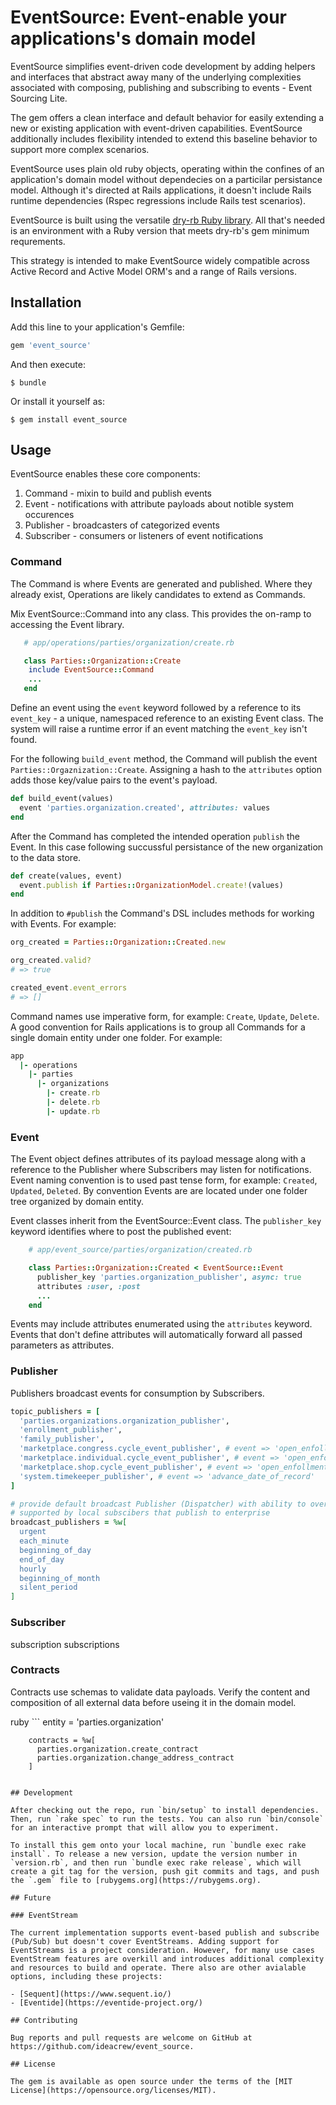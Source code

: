 # EventSource: Event-enable your applications's domain model

EventSource simplifies event-driven code development by adding helpers and interfaces that abstract away many of the underlying complexities associated with composing, publishing and subscribing to events - Event Sourcing Lite.

The gem offers a clean interface and default behavior for easily extending a new or existing application with event-driven capabilities. EventSource additionally includes flexibility intended to extend this baseline behavior to support more complex scenarios.

EventSource uses plain old ruby objects, operating within the confines of an application's domain model without dependecies on a particilar persistance model. Although it's directed at Rails applications, it doesn't include Rails runtime dependencies (Rspec regressions include Rails test scenarios).

EventSource is built using the versatile [dry-rb Ruby library](https://dry-rb.org/). All that's needed is an environment with a Ruby version that meets dry-rb's gem minimum requrements.

This strategy is intended to make EventSource widely compatible across Active Record and Active Model ORM's and a range of Rails versions.

## Installation

Add this line to your application's Gemfile:

```ruby
gem 'event_source'
```

And then execute:

    $ bundle

Or install it yourself as:

    $ gem install event_source

## Usage

EventSource enables these core components:

1. Command - mixin to build and publish events
1. Event - notifications with attribute payloads about notible system occurences
1. Publisher - broadcasters of categorized events
1. Subscriber - consumers or listeners of event notifications

### Command

The Command is where Events are generated and published. Where they already exist, Operations are likely candidates to extend as Commands.

Mix EventSource::Command into any class. This provides the on-ramp to accessing the Event library.

```ruby
   # app/operations/parties/organization/create.rb

   class Parties::Organization::Create
    include EventSource::Command
    ...
   end
```

Define an event using the `event` keyword followed by a reference to its `event_key` - a unique, namespaced reference to an existing Event class. The system will raise a runtime error if an event matching the `event_key` isn't found.

For the following `build_event` method, the Command will publish the event `Parties::Orgaznization::Create`. Assigning a hash to the `attributes` option adds those key/value pairs to the event's payload.

```ruby
def build_event(values)
  event 'parties.organization.created', attributes: values
end
```

After the Command has completed the intended operation `publish` the Event. In this case following succussful persistance of the new organization to the data store.

```ruby
def create(values, event)
  event.publish if Parties::OrganizationModel.create!(values)
end
```

In addition to `#publish` the Command's DSL includes methods for working with Events. For example:

<!-- prettier_ignore_start -->

```ruby
org_created = Parties::Organization::Created.new

org_created.valid?
# => true

created_event.event_errors
# => []
```

<!-- prettier_ignore_end -->

Command names use imperative form, for example: `Create`, `Update`, `Delete`. A good convention for Rails applications is to group all Commands for a single domain entity under one folder. For example:

```ruby
app
  |- operations
    |- parties
      |- organizations
        |- create.rb
        |- delete.rb
        |- update.rb

```

### Event

The Event object defines attributes of its payload message along with a reference to the Publisher where Subscribers may listen for notifications. Event naming convention is to used past tense form, for example: `Created`, `Updated`, `Deleted`. By convention Events are are located under one folder tree organized by domain entity.

Event classes inherit from the EventSource::Event class. The `publisher_key` keyword identifies where to post the published event:

```ruby
    # app/event_source/parties/organization/created.rb

    class Parties::Organization::Created < EventSource::Event
      publisher_key 'parties.organization_publisher', async: true
      attributes :user, :post
      ...
    end
```

Events may include attributes enumerated using the `attributes` keyword. Events that don't define attributes will automatically forward all passed parameters as attributes.

### Publisher

Publishers broadcast events for consumption by Subscribers.

```ruby
topic_publishers = [
  'parties.organizations.organization_publisher',
  'enrollment_publisher',
  'family_publisher',
  'marketplace.congress.cycle_event_publisher', # event => 'open_enfollment_begin'
  'marketplace.individual.cycle_event_publisher', # event => 'open_enfollment_begin'
  'marketplace.shop.cycle_event_publisher', # event => 'open_enfollment_begin'
  'system.timekeeper_publisher', # event => 'advance_date_of_record'
]

# provide default broadcast Publisher (Dispatcher) with ability to override
# supported by local subscibers that publish to enterprise
broadcast_publishers = %w[
  urgent
  each_minute
  beginning_of_day
  end_of_day
  hourly
  beginning_of_month
  silent_period
]
```

### Subscriber

subscription
subscriptions

### Contracts

Contracts use schemas to validate data payloads. Verify the content and composition of all external data before useing it in the domain model.

ruby ```
entity = 'parties.organization'

        contracts = %w[
          parties.organization.create_contract
          parties.organization.change_address_contract
        ]

```

## Development

After checking out the repo, run `bin/setup` to install dependencies. Then, run `rake spec` to run the tests. You can also run `bin/console` for an interactive prompt that will allow you to experiment.

To install this gem onto your local machine, run `bundle exec rake install`. To release a new version, update the version number in `version.rb`, and then run `bundle exec rake release`, which will create a git tag for the version, push git commits and tags, and push the `.gem` file to [rubygems.org](https://rubygems.org).

## Future

### EventStream

The current implementation supports event-based publish and subscribe (Pub/Sub) but doesn't cover EventStreams. Adding support for EventStreams is a project consideration. However, for many use cases EventStream features are overkill and introduces additional complexity and resources to build and operate. There also are other avialable options, including these projects:

- [Sequent](https://www.sequent.io/)
- [Eventide](https://eventide-project.org/)

## Contributing

Bug reports and pull requests are welcome on GitHub at https://github.com/ideacrew/event_source.

## License

The gem is available as open source under the terms of the [MIT License](https://opensource.org/licenses/MIT).
```
